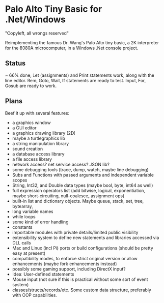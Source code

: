 # Palo Alto Tiny Basic for .Net/Windows
"Copyleft, all wrongs reserved"

Reimplementing the famous Dr. Wang's Palo Alto tiny basic, a 2K interpreter for the 8080A microcomputer, in a Windows .Net console project.

## Status
~ 66% done, Let (assignments) and Print statements work, along with the line editor.  Rem, Goto, Wait, If statements are ready to test.  Input, For, Gosub are ready to work.

## Plans
Beef it up with several features:
- a graphics window
- a GUI editor
- a graphics drawing library (2D)
- maybe a turtlegraphics lib
- a string manipulation library
- sound creation
- a database access library
- a file access library
- network access? net service access? JSON lib?
- some debugging tools (trace, dump, watch, maybe line debugging)
- Subs and Functions with passed arguments and independent variable scopes
- String, Int32, and Double data types (maybe bool, byte, int64 as well)
- full expression operators list (add bitwise, logical, exponentiation, maybe short-circuiting, null-coalesce, assignment ops)
- built-in list and dictionary objects. Maybe queue, stack, set, tree, bytearray,
- long variable names
- while loops
- some kind of error handling
- constants
- importable modules with private details/limited public visibility
- extensibility system to define new statements and libraries accessed via DLL calls
- Mac and Linux (incl Pi) ports or build configurations (should be pretty easy at present)
- compatibility modes, to enforce strict original version or allow enhancements (maybe fork enhancements instead)
- possibly some gaming support, including DirectX input?
- Idea: User-defined statements
- Mouse input (not sure if this is practical without some sort of event system)
- classes/structs/records/etc. Some custom data structure, preferably with OOP capabilities.
